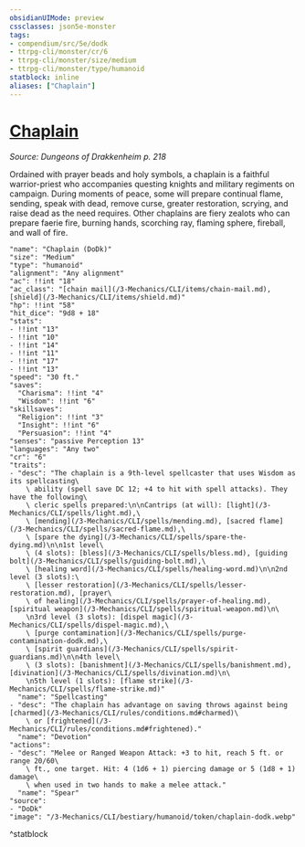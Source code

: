 ```yaml
---
obsidianUIMode: preview
cssclasses: json5e-monster
tags:
- compendium/src/5e/dodk
- ttrpg-cli/monster/cr/6
- ttrpg-cli/monster/size/medium
- ttrpg-cli/monster/type/humanoid
statblock: inline
aliases: ["Chaplain"]
---
```

# [Chaplain](3-Mechanics\CLI\bestiary\humanoid/chaplain-dodk.md)
*Source: Dungeons of Drakkenheim p. 218*  

Ordained with prayer beads and holy symbols, a chaplain is a faithful warrior-priest who accompanies questing knights and military regiments on campaign. During moments of peace, some will prepare continual flame, sending, speak with dead, remove curse, greater restoration, scrying, and raise dead as the need requires. Other chaplains are fiery zealots who can prepare faerie fire, burning hands, scorching ray, flaming sphere, fireball, and wall of fire.

```statblock
"name": "Chaplain (DoDk)"
"size": "Medium"
"type": "humanoid"
"alignment": "Any alignment"
"ac": !!int "18"
"ac_class": "[chain mail](/3-Mechanics/CLI/items/chain-mail.md), [shield](/3-Mechanics/CLI/items/shield.md)"
"hp": !!int "58"
"hit_dice": "9d8 + 18"
"stats":
- !!int "13"
- !!int "10"
- !!int "14"
- !!int "11"
- !!int "17"
- !!int "13"
"speed": "30 ft."
"saves":
  "Charisma": !!int "4"
  "Wisdom": !!int "6"
"skillsaves":
  "Religion": !!int "3"
  "Insight": !!int "6"
  "Persuasion": !!int "4"
"senses": "passive Perception 13"
"languages": "Any two"
"cr": "6"
"traits":
- "desc": "The chaplain is a 9th-level spellcaster that uses Wisdom as its spellcasting\
    \ ability (spell save DC 12; +4 to hit with spell attacks). They have the following\
    \ cleric spells prepared:\n\nCantrips (at will): [light](/3-Mechanics/CLI/spells/light.md),\
    \ [mending](/3-Mechanics/CLI/spells/mending.md), [sacred flame](/3-Mechanics/CLI/spells/sacred-flame.md),\
    \ [spare the dying](/3-Mechanics/CLI/spells/spare-the-dying.md)\n\n1st level\
    \ (4 slots): [bless](/3-Mechanics/CLI/spells/bless.md), [guiding bolt](/3-Mechanics/CLI/spells/guiding-bolt.md),\
    \ [healing word](/3-Mechanics/CLI/spells/healing-word.md)\n\n2nd level (3 slots):\
    \ [lesser restoration](/3-Mechanics/CLI/spells/lesser-restoration.md), [prayer\
    \ of healing](/3-Mechanics/CLI/spells/prayer-of-healing.md), [spiritual weapon](/3-Mechanics/CLI/spells/spiritual-weapon.md)\n\
    \n3rd level (3 slots): [dispel magic](/3-Mechanics/CLI/spells/dispel-magic.md),\
    \ [purge contamination](/3-Mechanics/CLI/spells/purge-contamination-dodk.md),\
    \ [spirit guardians](/3-Mechanics/CLI/spells/spirit-guardians.md)\n\n4th level\
    \ (3 slots): [banishment](/3-Mechanics/CLI/spells/banishment.md), [divination](/3-Mechanics/CLI/spells/divination.md)\n\
    \n5th level (1 slots): [flame strike](/3-Mechanics/CLI/spells/flame-strike.md)"
  "name": "Spellcasting"
- "desc": "The chaplain has advantage on saving throws against being [charmed](/3-Mechanics/CLI/rules/conditions.md#charmed)\
    \ or [frightened](/3-Mechanics/CLI/rules/conditions.md#frightened)."
  "name": "Devotion"
"actions":
- "desc": "Melee or Ranged Weapon Attack: +3 to hit, reach 5 ft. or range 20/60\
    \ ft., one target. Hit: 4 (1d6 + 1) piercing damage or 5 (1d8 + 1) damage\
    \ when used in two hands to make a melee attack."
  "name": "Spear"
"source":
- "DoDk"
"image": "/3-Mechanics/CLI/bestiary/humanoid/token/chaplain-dodk.webp"
```
^statblock